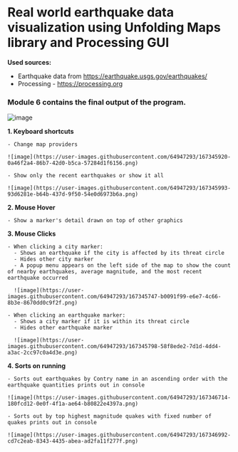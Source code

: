 # Real world earthquake data visualization using Unfolding Maps library and Processing GUI

**Used sources:**
 - Earthquake data from https://earthquake.usgs.gov/earthquakes/
 - Processing - https://processing.org


### Module 6 contains the final output of the program.

![image](https://user-images.githubusercontent.com/64947293/167344956-00db56a0-d619-4198-b150-f4e8f0479d3f.png)

**1. Keyboard shortcuts**

    - Change map providers
    
    ![image](https://user-images.githubusercontent.com/64947293/167345920-0a46f2a4-86b7-42d0-b5ca-57284d1f6156.png) 
      
    - Show only the recent earthquakes or show it all
    
    ![image](https://user-images.githubusercontent.com/64947293/167345993-93d6281e-b64b-437d-9f50-54e0d6973b6a.png)
 
**2. Mouse Hover**

    - Show a marker's detail drawn on top of other graphics
    
**3. Mouse Clicks**

    - When clicking a city marker:
      - Shows an earthquake if the city is affected by its threat circle
      - Hides other city marker
      - A popup menu appears on the left side of the map to show the count of nearby earthquakes, average magnitude, and the most recent earthquake occurred
      
      ![image](https://user-images.githubusercontent.com/64947293/167345747-b0091f99-e6e7-4c66-8b3e-8670dd0c9f2f.png)

    - When clicking an earthquake marker:
      - Shows a city marker if it is within its threat circle
      - Hides other earthquake marker
      
      ![image](https://user-images.githubusercontent.com/64947293/167345798-58f8ede2-7d1d-4dd4-a3ac-2cc97c0a4d3e.png)

**4. Sorts on running**

    - Sorts out earthquakes by Contry name in an ascending order with the earthquake quantities prints out in console
    
    ![image](https://user-images.githubusercontent.com/64947293/167346714-180fcd12-0e0f-4f1a-ae64-b80822e4397a.png)
    
    - Sorts out by top highest magnitude quakes with fixed number of quakes prints out in console
      
    ![image](https://user-images.githubusercontent.com/64947293/167346992-cd7c2eab-8343-4435-abea-ad2fa11f277f.png)
 

 
